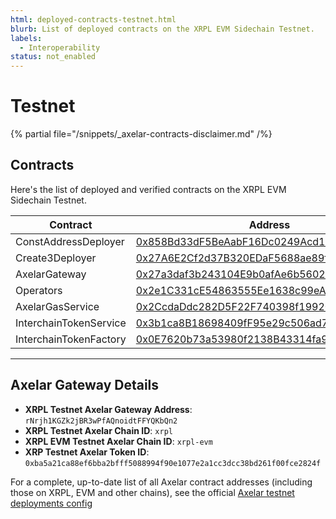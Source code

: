 ```yaml
---
html: deployed-contracts-testnet.html
blurb: List of deployed contracts on the XRPL EVM Sidechain Testnet.
labels:
  - Interoperability
status: not_enabled
---
```


# Testnet

{% partial file="/snippets/_axelar-contracts-disclaimer.md" /%}

## Contracts

Here's the list of deployed and verified contracts on the XRPL EVM Sidechain Testnet.

| Contract               | Address                                                                                                                               |
| ---------------------- | ------------------------------------------------------------------------------------------------------------------------------------- |
| ConstAddressDeployer   | [0x858Bd33dF5BeAabF16Dc0249Acd194564c16BB2d](https://explorer.testnet.xrplevm.org/address/0x858Bd33dF5BeAabF16Dc0249Acd194564c16BB2d) |
| Create3Deployer        | [0x27A6E2Cf2d37B320EDaF5688ae89f21ef19099A8](https://explorer.testnet.xrplevm.org/address/0x27A6E2Cf2d37B320EDaF5688ae89f21ef19099A8) |
| AxelarGateway          | [0x27a3daf3b243104E9b0afAe6b56026a416B852C9](https://explorer.testnet.xrplevm.org/address/0x27a3daf3b243104E9b0afAe6b56026a416B852C9) |
| Operators              | [0x2e1C331cE54863555Ee1638c99eA9154b02bA831](https://explorer.testnet.xrplevm.org/address/0x2e1C331cE54863555Ee1638c99eA9154b02bA831) |
| AxelarGasService       | [0x2CcdaDdc282D5F22F740398f1992003b525aE0F5](https://explorer.testnet.xrplevm.org/address/0x2CcdaDdc282D5F22F740398f1992003b525aE0F5) |
| InterchainTokenService | [0x3b1ca8B18698409fF95e29c506ad7014980F0193](https://explorer.testnet.xrplevm.org/address/0x3b1ca8B18698409fF95e29c506ad7014980F0193) |
| InterchainTokenFactory | [0x0E7620b73a53980f2138B43314fa944AE990d387](https://explorer.testnet.xrplevm.org/address/0x0E7620b73a53980f2138B43314fa944AE990d387) |

---

## Axelar Gateway Details

- **XRPL Testnet Axelar Gateway Address**: `rNrjh1KGZk2jBR3wPfAQnoidtFFYQKbQn2`
- **XRPL Testnet Axelar Chain ID**: `xrpl`
- **XRPL EVM Testnet Axelar Chain ID**: `xrpl-evm`
- **XRP Testnet Axelar Token ID**: `0xba5a21ca88ef6bba2bfff5088994f90e1077e2a1cc3dcc38bd261f00fce2824f`

For a complete, up-to-date list of all Axelar contract addresses (including those on XRPL, EVM and other chains), see the official [Axelar testnet deployments config](https://github.com/axelarnetwork/axelar-contract-deployments/blob/main/axelar-chains-config/info/testnet.json)

